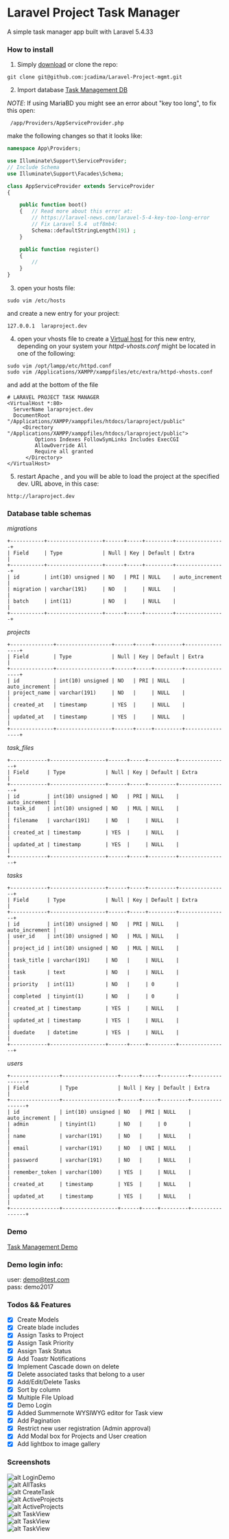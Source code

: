 # Laravel Project Task Manager

A simple task manager app built with Laravel 5.4.33

### How to install
1) Simply [download](https://github.com/jcadima/Laravel-Project-mgmt/archive/master.zip) or clone the repo:
```
git clone git@github.com:jcadima/Laravel-Project-mgmt.git
```

2) Import database
[Task Management DB](https://github.com/jcadima/Laravel-Project-mgmt/blob/master/project_mgmt.sql)

*NOTE*: If using MariaBD you might see an error about "key too long", to fix this open:
```
 /app/Providers/AppServiceProvider.php
```

make the following changes so that it looks like:

```php
namespace App\Providers;

use Illuminate\Support\ServiceProvider;
// Include Schema
use Illuminate\Support\Facades\Schema;

class AppServiceProvider extends ServiceProvider
{

    public function boot()
    {	// Read more about this error at:
        // https://laravel-news.com/laravel-5-4-key-too-long-error
        // Fix Laravel 5.4  utf8mb4:
        Schema::defaultStringLength(191) ;
    }

    public function register()
    {
        //
    }
}

```

3) open your hosts file:
```
sudo vim /etc/hosts
```
and create a new entry for your project:
```
127.0.0.1  laraproject.dev
```

4) open your vhosts file to create a [Virtual host](http://juancadima.com/creating-a-virtual-host-in-xampp-linux/) for this new entry, depending on your system your *httpd-vhosts.conf* might be located in one of the following:

```
sudo vim /opt/lampp/etc/httpd.conf
sudo vim /Applications/XAMPP/xamppfiles/etc/extra/httpd-vhosts.conf
```

and add at the bottom of the file

```
# LARAVEL PROJECT TASK MANAGER 
<VirtualHost *:80>
  ServerName laraproject.dev    
  DocumentRoot "/Applications/XAMPP/xamppfiles/htdocs/laraproject/public"
     <Directory "/Applications/XAMPP/xamppfiles/htdocs/laraproject/public">
         Options Indexes FollowSymLinks Includes ExecCGI
         AllowOverride All
         Require all granted
      </Directory>
</VirtualHost>
```

5) restart Apache , and you will be able to load the project at the specified dev. URL above, in this case:

```
http://laraproject.dev
```

### Database table schemas
*migrations*
```
+-----------+------------------+------+-----+---------+----------------+
| Field     | Type             | Null | Key | Default | Extra          |
+-----------+------------------+------+-----+---------+----------------+
| id        | int(10) unsigned | NO   | PRI | NULL    | auto_increment |
| migration | varchar(191)     | NO   |     | NULL    |                |
| batch     | int(11)          | NO   |     | NULL    |                |
+-----------+------------------+------+-----+---------+----------------+
```

*projects*
```
+--------------+------------------+------+-----+---------+----------------+
| Field        | Type             | Null | Key | Default | Extra          |
+--------------+------------------+------+-----+---------+----------------+
| id           | int(10) unsigned | NO   | PRI | NULL    | auto_increment |
| project_name | varchar(191)     | NO   |     | NULL    |                |
| created_at   | timestamp        | YES  |     | NULL    |                |
| updated_at   | timestamp        | YES  |     | NULL    |                |
+--------------+------------------+------+-----+---------+----------------+
```

*task_files*
```
+------------+------------------+------+-----+---------+----------------+
| Field      | Type             | Null | Key | Default | Extra          |
+------------+------------------+------+-----+---------+----------------+
| id         | int(10) unsigned | NO   | PRI | NULL    | auto_increment |
| task_id    | int(10) unsigned | NO   | MUL | NULL    |                |
| filename   | varchar(191)     | NO   |     | NULL    |                |
| created_at | timestamp        | YES  |     | NULL    |                |
| updated_at | timestamp        | YES  |     | NULL    |                |
+------------+------------------+------+-----+---------+----------------+
```

*tasks*
```
+------------+------------------+------+-----+---------+----------------+
| Field      | Type             | Null | Key | Default | Extra          |
+------------+------------------+------+-----+---------+----------------+
| id         | int(10) unsigned | NO   | PRI | NULL    | auto_increment |
| user_id    | int(10) unsigned | NO   | MUL | NULL    |                |
| project_id | int(10) unsigned | NO   | MUL | NULL    |                |
| task_title | varchar(191)     | NO   |     | NULL    |                |
| task       | text             | NO   |     | NULL    |                |
| priority   | int(11)          | NO   |     | 0       |                |
| completed  | tinyint(1)       | NO   |     | 0       |                |
| created_at | timestamp        | YES  |     | NULL    |                |
| updated_at | timestamp        | YES  |     | NULL    |                |
| duedate    | datetime         | YES  |     | NULL    |                |
+------------+------------------+------+-----+---------+----------------+
```

*users*
```
+----------------+------------------+------+-----+---------+----------------+
| Field          | Type             | Null | Key | Default | Extra          |
+----------------+------------------+------+-----+---------+----------------+
| id             | int(10) unsigned | NO   | PRI | NULL    | auto_increment |
| admin          | tinyint(1)       | NO   |     | 0       |                |
| name           | varchar(191)     | NO   |     | NULL    |                |
| email          | varchar(191)     | NO   | UNI | NULL    |                |
| password       | varchar(191)     | NO   |     | NULL    |                |
| remember_token | varchar(100)     | YES  |     | NULL    |                |
| created_at     | timestamp        | YES  |     | NULL    |                |
| updated_at     | timestamp        | YES  |     | NULL    |                |
+----------------+------------------+------+-----+---------+----------------+
```


### Demo
[Task Management Demo](http://taskmanager.juancadima.com/)


### Demo login info:
user: demo@test.com <br/>
pass: demo2017


### Todos && Features
* [X] Create Models
* [X] Create blade includes
* [X] Assign Tasks to Project
* [X] Assign Task Priority
* [X] Assign Task Status
* [X] Add Toastr Notifications
* [X] Implement Cascade down on delete
* [X] Delete associated tasks that belong to a user
* [X] Add/Edit/Delete Tasks
* [X] Sort by column
* [X] Multiple File Upload
* [X] Demo Login
* [X] Added Summernote WYSIWYG editor for Task view
* [X] Add Pagination
* [X] Restrict new user registration (Admin approval)
* [X] Add Modal box for Projects and User creation
* [X] Add lightbox to image gallery

### Screenshots

![alt LoginDemo](http://juancadima.com/wp-content/uploads/login.jpg)
<br/>
![alt AllTasks](http://juancadima.com/wp-content/uploads/alltasks.jpg)
<br/>
![alt CreateTask](http://juancadima.com/wp-content/uploads/createtask.jpg)
<br/>
![alt ActiveProjects](http://juancadima.com/wp-content/uploads/listofactiveprojects.png)
<br/>
![alt ActiveProjects](http://juancadima.com/wp-content/uploads/newproject.png)
<br>
![alt TaskView](http://juancadima.com/wp-content/uploads/singletask.png)
<br/>
![alt TaskView](http://juancadima.com/wp-content/uploads/users.png)
<br>
![alt TaskView](http://juancadima.com/wp-content/uploads/newuser.png)